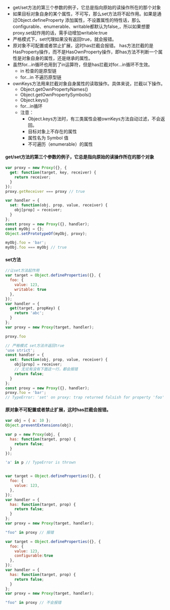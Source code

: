 * get/set方法的第三个参数的例子，它总是指向原始的读操作所在的那个对象
* 如果目标对象自身的某个属性，不可写，那么set方法将不起作用。如果是通过Object.defineProperty 添加属性，不设置属性的特性话，那么configurable、enumerable、writable都默认为false,，所以如果想要proxy.set起作用的话，需手动增加writable:true
* 严格模式下，set代理如果没有返回true，就会报错。
* 原对象不可配置或者禁止扩展，这时has拦截会报错。
has方法拦截的是HasProperty操作，而不是HasOwnProperty操作，即has方法不判断一个属性是对象自身的属性，还是继承的属性。
* 虽然for...in循环也用到了in运算符，但是has拦截对for...in循环不生效。
  + in 检查的是原型链
  + for...in 不遍历原型链
* ownKeys方法用来拦截对象自身属性的读取操作。具体来说，拦截以下操作。
  + Object.getOwnPropertyNames()
  + Object.getOwnPropertySymbols()
  + Object.keys()
  + for...in循环
  + 注意：
      + Object.keys方法时，有三类属性会被ownKeys方法自动过滤，不会返回。
      + 目标对象上不存在的属性
      + 属性名为 Symbol 值
      + 不可遍历（enumerable）的属性

#### get/set方法的第三个参数的例子，它总是指向原始的读操作所在的那个对象
```javascript
var proxy = new Proxy({}, {
  get: function(target, key, receiver) {
    return receiver;
  }
});
proxy.getReceiver === proxy // true

var handler = {
  set: function(obj, prop, value, receiver) {
    obj[prop] = receiver;
  }
};
const proxy = new Proxy({}, handler);
const myObj = {};
Object.setPrototypeOf(myObj, proxy);

myObj.foo = 'bar';
myObj.foo === myObj // true
```
####  set方法
``` javascript
//让set方法起作用
var target = Object.defineProperties({}, {
  foo: {
    value: 123,
    writable: true
  },
});
var handler = {
  get(target, propKey) {
    return 'abc';
  }
};
var proxy = new Proxy(target, handler);

proxy.foo

// 严格模式 set方法许返回true
'use strict';
const handler = {
  set: function(obj, prop, value, receiver) {
    obj[prop] = receiver;
    // 无论有没有下面这一行，都会报错
    return false;
  }
};
const proxy = new Proxy({}, handler);
proxy.foo = 'bar';
// TypeError: 'set' on proxy: trap returned falsish for property 'foo'

```

#### 原对象不可配置或者禁止扩展，这时has拦截会报错。

``` javascript
var obj = { a: 10 };
Object.preventExtensions(obj);

var p = new Proxy(obj, {
  has: function(target, prop) {
    return false;
  }
});

'a' in p // TypeError is thrown


var target = Object.defineProperties({}, {
  foo: {
    value: 123,
  },
});
var handler = {
  has: function(target, prop) {
    return false;
  }
};
var proxy = new Proxy(target, handler);

"foo" in proxy // 报错

var target = Object.defineProperties({}, {
  foo: {
    value: 123,
    configurable:true
  },
});
var handler = {
  has: function(target, prop) {
    return false;
  }
};
var proxy = new Proxy(target, handler);

"foo" in proxy // 不会报错
```